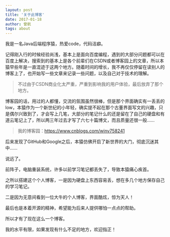 ```yaml
---
layout: post
title: '关于此博客'
date: 2017-01-18
author: 曾航
tags: about
---
```


我是一名Java后端程序猿，热爱code，代码洁癖。

记得刚入行的时候经验尚浅，基本上是面向百度编程，遇到的大部分问题都可以在百度上解决，搜索到的基本上是各个前辈们在CSDN或者博客园上的文章，所以本猿早些年是一直混迹于这两个地方。随着时间的增长，我不再仅仅停留在读别人的博客上了，也开始写一些文章来记录一些问题，以及自己对于技术的理解。

> 不过由于CSDN商业化太严重，严重到影响我的用户体验，最后放弃了那个地方。

博客园的话，用过的人都懂，交流的氛围虽然很棒，但是那个界面确实有一丢丢的low，本猿作为一个新世纪的小年轻，确实提不起在那个古董界面写文的兴趣，只是偶尔兴致到了，才会写上几笔，大部分的笔记什么的还是留在了自己的硬盘和有道云笔记上了，所以两三年过去才写了六七十篇博文，而且质量还很一般……

>我的博客园：https://www.cnblogs.com/winv758241

后来发现了GitHub和Google之后，本猿仿佛开启了新世界的大门，彻底沉迷其中……

说远了。

前阵子，电脑重装系统，许多以前学习笔记都丢失了，导致本猿痛心疾首。

之所以搭建这个个人博客，一是因为硬盘上东西容易丢，想在多几个地方保存自己的学习笔记。

二是因为无意间看到一位大牛的个人博客，界面酷炫，惊为天人！

最后也是本着开源的精神，希望能为后来人提供哪怕一点点的帮助。

所以才有了现在这么一个博客。

我的水平有限，如果发现有什么不足的地方，欢迎指正！